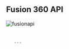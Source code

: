 
 ## Fusion 360 API 

![fusionapi](https://user-images.githubusercontent.com/37190613/163650031-0be5ad58-9034-4ebd-a57b-60829b7cf69c.PNG)
 ```


    ```

